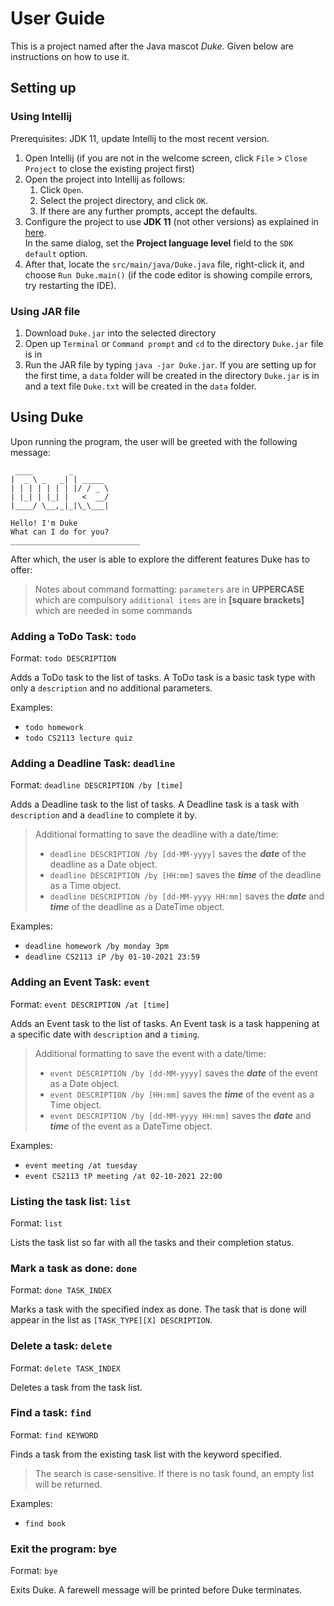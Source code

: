 # User Guide

This is a project named after the Java mascot _Duke_. Given below are instructions on how to use it.

## Setting up

### Using Intellij
Prerequisites: JDK 11, update Intellij to the most recent version.

1. Open Intellij (if you are not in the welcome screen, click `File` > `Close Project` to close the existing project first)
2. Open the project into Intellij as follows:
   1. Click `Open`.
   1. Select the project directory, and click `OK`.
   1. If there are any further prompts, accept the defaults.
3. Configure the project to use **JDK 11** (not other versions) as explained in [here](https://www.jetbrains.com/help/idea/sdk.html#set-up-jdk).<br>
   In the same dialog, set the **Project language level** field to the `SDK default` option.
4. After that, locate the `src/main/java/Duke.java` file, right-click it, and choose `Run Duke.main()` (if the code editor is showing compile errors, try restarting the IDE).

### Using JAR file

1. Download `Duke.jar` into the selected directory
2. Open up `Terminal` or `Command prompt` and `cd` to the directory `Duke.jar` file is in
3. Run the JAR file by typing `java -jar Duke.jar`. If you are setting up for the first time, a `data` folder will be created in the directory `Duke.jar` is in and a text file `Duke.txt` will be created in the `data` folder.

## Using Duke
Upon running the program, the user will be greeted with the following message:
```
 ____        _
|  _ \ _   _| | _____
| | | | | | | |/ / _ \
| |_| | |_| |   <  __/
|____/ \__,_|_|\_\___|

Hello! I'm Duke
What can I do for you?
_____________________________
```

After which, the user is able to explore the different features Duke has to offer:
>Notes about command formatting:
> `parameters` are in **UPPERCASE** which are compulsory
> `additional items` are in **[square brackets]** which are needed in some commands

### Adding a ToDo Task: `todo`
Format: `todo DESCRIPTION`

Adds a ToDo task to the list of tasks. A ToDo task is a basic task type with only a `description` and no additional parameters.

Examples:
- `todo homework`
- `todo CS2113 lecture quiz`

### Adding a Deadline Task: `deadline`
Format: `deadline DESCRIPTION /by [time]`

Adds a Deadline task to the list of tasks. A Deadline task is a task with `description` and a `deadline` to complete it by.

>Additional formatting to save the deadline with a date/time:
>- `deadline DESCRIPTION /by [dd-MM-yyyy]` saves the _**date**_ of the deadline as a Date object.
>- `deadline DESCRIPTION /by [HH:mm]` saves the _**time**_ of the deadline as a Time object.
>- `deadline DESCRIPTION /by [dd-MM-yyyy HH:mm]` saves the _**date**_ and _**time**_ of the deadline as a DateTime object.

Examples: 
- `deadline homework /by monday 3pm`
- `deadline CS2113 iP /by 01-10-2021 23:59`

### Adding an Event Task: `event`
Format: `event DESCRIPTION /at [time]`

Adds an Event task to the list of tasks. An Event task is a task happening at a specific date with `description` and a `timing`.

>Additional formatting to save the event with a date/time:
>- `event DESCRIPTION /by [dd-MM-yyyy]` saves the _**date**_ of the event as a Date object.
>- `event DESCRIPTION /by [HH:mm]` saves the _**time**_ of the event as a Time object.
>- `event DESCRIPTION /by [dd-MM-yyyy HH:mm]` saves the _**date**_ and _**time**_ of the event as a DateTime object.

Examples: 
- `event meeting /at tuesday`
- `event CS2113 tP meeting /at 02-10-2021 22:00`

### Listing the task list: `list`
Format: `list`

Lists the task list so far with all the tasks and their completion status.

### Mark a task as done: `done`
Format: `done TASK_INDEX`

Marks a task with the specified index as done. The task that is done will appear in the list as `[TASK_TYPE][X] DESCRIPTION`.

### Delete a task: `delete`
Format: `delete TASK_INDEX`

Deletes a task from the task list.

### Find a task: `find`
Format: `find KEYWORD`

Finds a task from the existing task list with the keyword specified. 

> The search is case-sensitive. If there is no task found, an empty list will be returned.

Examples:
- `find book`

### Exit the program: bye
Format: `bye`

Exits Duke. A farewell message will be printed before Duke terminates.